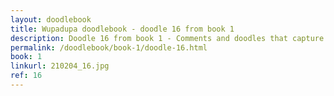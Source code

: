 ```yaml
---
layout: doodlebook
title: Wupadupa doodlebook - doodle 16 from book 1
description: Doodle 16 from book 1 - Comments and doodles that capture the essence of this event  
permalink: /doodlebook/book-1/doodle-16.html
book: 1
linkurl: 210204_16.jpg
ref: 16
---	  
```

																																																																							